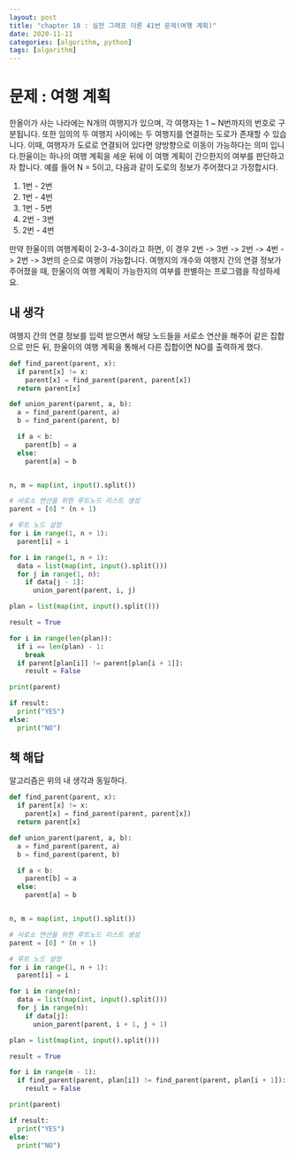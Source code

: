```yaml
---
layout: post
title: "chapter 18 : 실전 그래프 이론 41번 문제(여행 계획)"
date: 2020-11-11
categories: [algorithm, python]
tags: [algorithm]
---
```

# 문제 : 여행 계획
한올이가 사는 나라에는 N개의 여행지가 있으며, 각 여행자는 1 ~ N번까지의 번호로 구분됩니다. 또한 임의의 두 여행지 사이에는 두 여행지를 연결하는 도로가 존재할 수 있습니다. 이때, 여행자가 도로로 연결되어 있다면 양방향으로 이동이 가능하다는 의미 입니다.한울이는 하나의 여행 계획을 세운 뒤에 이 여행 계획이 간으한지의 여부를 판단하고자 합니다. 예를 들어 N = 5이고, 다음과 같이 도로의 정보가 주어졌다고 가정합시다.
1. 1번 - 2번
2. 1번 - 4번
3. 1번 - 5번
4. 2번 - 3번
5. 2번 - 4번   

만약 한울이의 여행계획이 2-3-4-3이라고 하면, 이 경우 2번 -> 3번 -> 2번 -> 4번 -> 2번 -> 3번의 순으로 여행이 가능합니다. 여행지의 개수와 여행지 간의 연결 정보가 주어졌을 때, 한울이의 여행 계획이 가능한지의 여부를 판별하는 프로그램을 작성하세요.   

## 내 생각
여행지 간의 연결 정보를 입력 받으면서 해당 노드들을 서로소 연산을 해주어 같은 집합으로 만든 뒤, 한울이의 여행 계획을 통해서 다른 집합이면 NO를 출력하게 했다.
```python
def find_parent(parent, x):
  if parent[x] != x:
    parent[x] = find_parent(parent, parent[x])
  return parent[x]

def union_parent(parent, a, b):
  a = find_parent(parent, a)
  b = find_parent(parent, b)

  if a < b:
    parent[b] = a
  else:
    parent[a] = b


n, m = map(int, input().split())

# 서로소 연산을 위한 루트노드 리스트 생성
parent = [0] * (n + 1)

# 루트 노드 설정
for i in range(1, n + 1):
  parent[i] = i

for i in range(1, n + 1):
  data = list(map(int, input().split()))
  for j in range(1, n):
    if data[j - 1]:
      union_parent(parent, i, j)

plan = list(map(int, input().split()))

result = True

for i in range(len(plan)):
  if i == len(plan) - 1:
    break
  if parent[plan[i]] != parent[plan[i + 1]]:
    result = False

print(parent)

if result:
  print("YES")
else:
  print("NO")
```
## 책 해답
알고리즘은 위의 내 생각과 동일하다.   
```python
def find_parent(parent, x):
  if parent[x] != x:
    parent[x] = find_parent(parent, parent[x])
  return parent[x]

def union_parent(parent, a, b):
  a = find_parent(parent, a)
  b = find_parent(parent, b)

  if a < b:
    parent[b] = a
  else:
    parent[a] = b


n, m = map(int, input().split())

# 서로소 연산을 위한 루트노드 리스트 생성
parent = [0] * (n + 1)

# 루트 노드 설정
for i in range(1, n + 1):
  parent[i] = i

for i in range(n):
  data = list(map(int, input().split()))
  for j in range(n):
    if data[j]:
      union_parent(parent, i + 1, j + 1)

plan = list(map(int, input().split()))

result = True

for i in range(m - 1):
  if find_parent(parent, plan[i]) != find_parent(parent, plan[i + 1]):
    result = False

print(parent)

if result:
  print("YES")
else:
  print("NO")
```
